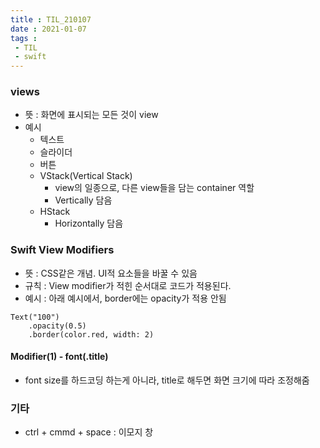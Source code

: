 ```yaml
---
title : TIL_210107
date : 2021-01-07
tags :
 - TIL
 - swift
---
```


### views
* 뜻 : 화면에 표시되는 모든 것이 view 
* 예시
    * 텍스트
    * 슬라이더
    * 버튼
    * VStack(Vertical Stack)
        * view의 일종으로, 다른 view들을 담는 container 역할
        * Vertically 담음
    * HStack
        * Horizontally 담음

### Swift View Modifiers
* 뜻 : CSS같은 개념. UI적 요소들을 바꿀 수 있음
* 규칙 : View modifier가 적힌 순서대로 코드가 적용된다.
* 예시 : 아래 예시에서, border에는 opacity가 적용 안됨
```
Text("100")
    .opacity(0.5)
    .border(color.red, width: 2)
```
#### Modifier(1) - font(.title)
* font size를 하드코딩 하는게 아니라, title로 해두면 화면 크기에 따라 조정해줌



### 기타
* ctrl + cmmd + space : 이모지 창
        